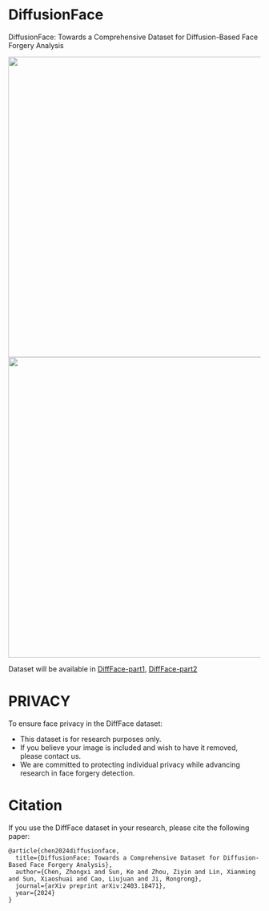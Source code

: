 # DiffusionFace
DiffusionFace: Towards a Comprehensive Dataset for Diffusion-Based Face Forgery Analysis

<img src="https://github.com/user-attachments/assets/ba705c4f-f8f7-4b49-818c-5e818d0db67b" width="600">
<img src="https://github.com/user-attachments/assets/d22b0527-d407-4e22-9aca-89c08df4e1bf" width="600">

Dataset will be available in [DiffFace-part1](https://zenodo.org/records/10865300), [DiffFace-part2](https://zenodo.org/records/10865065)

# PRIVACY
To ensure face privacy in the DiffFace dataset:

- This dataset is for research purposes only.
- If you believe your image is included and wish to have it removed, please contact us.
- We are committed to protecting individual privacy while advancing research in face forgery detection.


# Citation 
If you use the DiffFace dataset in your research, please cite the following paper:

```
@article{chen2024diffusionface,
  title={DiffusionFace: Towards a Comprehensive Dataset for Diffusion-Based Face Forgery Analysis},
  author={Chen, Zhongxi and Sun, Ke and Zhou, Ziyin and Lin, Xianming and Sun, Xiaoshuai and Cao, Liujuan and Ji, Rongrong},
  journal={arXiv preprint arXiv:2403.18471},
  year={2024}
}
```

